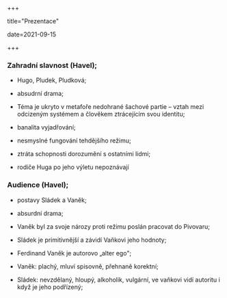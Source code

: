+++

title="Prezentace"

date=2021-09-15

+++

### Zahradní slavnost (Havel);

- Hugo, Pludek, Pludková;

- absudrní drama;
- Téma je ukryto v metafoře nedohrané šachové partie – vztah mezi odcizeným systémem a člověkem ztrácejícím svou identitu;
- banalita vyjadřování;
- nesmyslné fungování tehdějšího režimu;
- ztráta schopnosti dorozumění s ostatními lidmi;
- rodiče Huga po jeho výletu nepoznávají

### Audience (Havel);

- postavy Sládek a Vaněk;

- absurdní drama;

- Vaněk byl za svoje nározy proti režimu poslán pracovat do Pivovaru;

- Sládek je primitivnější a závidí Vaňkovi jeho hodnoty;

- Ferdinand Vaněk je autorovo „alter ego";

- Vaněk: plachý, mluví spisovně, přehnaně korektní;

- Sládek: nevzdělaný, hloupý, alkoholik, vulgární, ve vaňkovi vidí autoritu i když je jeho podřízený;

  


